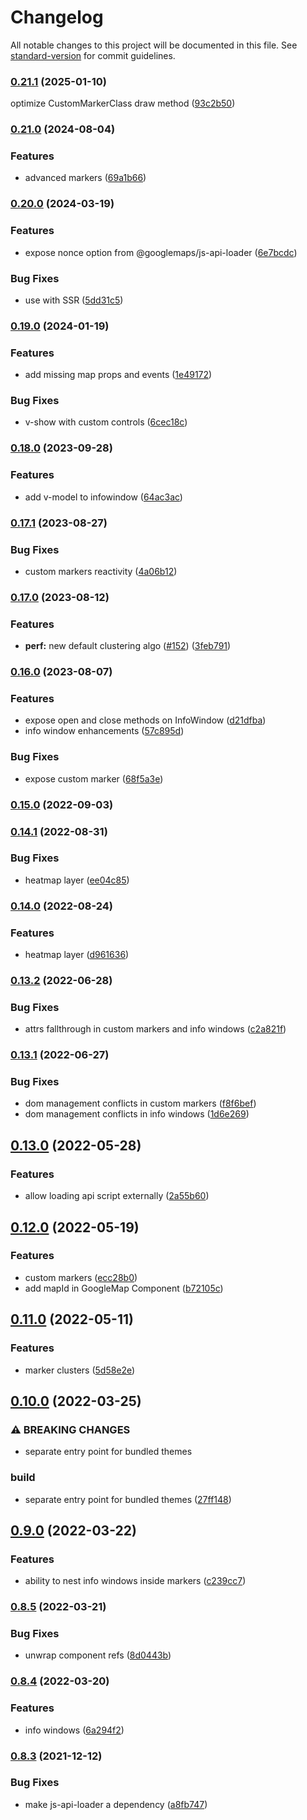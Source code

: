 # Changelog

All notable changes to this project will be documented in this file. See [standard-version](https://github.com/conventional-changelog/standard-version) for commit guidelines.

### [0.21.1](https://github.com/inocan-group/vue3-google-maps/compare/v0.21.0...v0.21.1) (2025-01-10)

optimize CustomMarkerClass draw method ([93c2b50](https://github.com/inocan-group/vue3-google-maps/commit/93c2b50c1199e1236dc4ddc7b5b829595964b905))


### [0.21.0](https://github.com/inocan-group/vue3-google-maps/compare/v0.20.0...v0.21.0) (2024-08-04)


### Features

* advanced markers ([69a1b66](https://github.com/inocan-group/vue3-google-maps/commit/69a1b666267e2ee840c0df7530b1fbcc810c7021))


### [0.20.0](https://github.com/inocan-group/vue3-google-maps/compare/v0.19.0...v0.20.0) (2024-03-19)


### Features

* expose nonce option from @googlemaps/js-api-loader ([6e7bcdc](https://github.com/inocan-group/vue3-google-maps/commit/6e7bcdc87919b561cc34d89fb6b7b6e7fef07e6c))


### Bug Fixes

* use with SSR ([5dd31c5](https://github.com/inocan-group/vue3-google-maps/commit/5dd31c5f9839259683c36cc6c43dcb8e37f8475c))

### [0.19.0](https://github.com/inocan-group/vue3-google-maps/compare/v0.18.0...v0.19.0) (2024-01-19)


### Features

* add missing map props and events ([1e49172](https://github.com/inocan-group/vue3-google-maps/commit/1e491722b900925b827e1b572b644f51eb269fc3))


### Bug Fixes

* v-show with custom controls ([6cec18c](https://github.com/inocan-group/vue3-google-maps/commit/6cec18c369fffc4b48b4ff7dcf77c32a024ff9d7))

### [0.18.0](https://github.com/inocan-group/vue3-google-maps/compare/v0.17.1...v0.18.0) (2023-09-28)


### Features

* add v-model to infowindow ([64ac3ac](https://github.com/inocan-group/vue3-google-maps/commit/64ac3ac42a9125ccf538553e97ba5b8dd0ac2c66))

### [0.17.1](https://github.com/inocan-group/vue3-google-maps/compare/v0.17.0...v0.17.1) (2023-08-27)


### Bug Fixes

* custom markers reactivity ([4a06b12](https://github.com/inocan-group/vue3-google-maps/commit/4a06b12b800fcb49d013c8b3cd5279f7ee0b5f25))

### [0.17.0](https://github.com/inocan-group/vue3-google-maps/compare/v0.16.0...v0.17.0) (2023-08-12)


### Features

* **perf:** new default clustering algo ([#152](https://github.com/inocan-group/vue3-google-maps/issues/152)) ([3feb791](https://github.com/inocan-group/vue3-google-maps/commit/3feb791828f45066170e89aa94120a3cec36c447))

### [0.16.0](https://github.com/inocan-group/vue3-google-maps/compare/v0.15.0...v0.16.0) (2023-08-07)


### Features

* expose open and close methods on InfoWindow ([d21dfba](https://github.com/inocan-group/vue3-google-maps/commit/d21dfbaea309c94d9c9ce8a8a58676cd1760b768))
* info window enhancements ([57c895d](https://github.com/inocan-group/vue3-google-maps/commit/57c895d14104dfa48467fd5e46797db9f3723363))


### Bug Fixes

* expose custom marker ([68f5a3e](https://github.com/inocan-group/vue3-google-maps/commit/68f5a3e2244e9a51abb3a7ccc3ebc394e3050b4b))

### [0.15.0](https://github.com/inocan-group/vue3-google-maps/compare/v0.14.1...v0.15.0) (2022-09-03)

### [0.14.1](https://github.com/inocan-group/vue3-google-maps/compare/v0.14.0...v0.14.1) (2022-08-31)


### Bug Fixes

* heatmap layer ([ee04c85](https://github.com/inocan-group/vue3-google-maps/commit/ee04c85cc4491740d4d4593465b48eb7f618746b))

### [0.14.0](https://github.com/inocan-group/vue3-google-maps/compare/v0.13.2...v0.14.0) (2022-08-24)


### Features

* heatmap layer ([d961636](https://github.com/inocan-group/vue3-google-maps/commit/d9616368e3aa263b45ad805058d73ae7e5c25ed2))

### [0.13.2](https://github.com/inocan-group/vue3-google-maps/compare/v0.13.1...v0.13.2) (2022-06-28)


### Bug Fixes

* attrs fallthrough in custom markers and info windows ([c2a821f](https://github.com/inocan-group/vue3-google-maps/commit/c2a821feb1a27254a167eea717ac9f64fdd343a1))

### [0.13.1](https://github.com/inocan-group/vue3-google-maps/compare/v0.13.0...v0.13.1) (2022-06-27)


### Bug Fixes

* dom management conflicts in custom markers ([f8f6bef](https://github.com/inocan-group/vue3-google-maps/commit/f8f6beff78a37499e981354dd51f81b1db1eaa6a))
* dom management conflicts in info windows ([1d6e269](https://github.com/inocan-group/vue3-google-maps/commit/1d6e26938012b09e7f17a0276085a8935902dcc9))

## [0.13.0](https://github.com/inocan-group/vue3-google-maps/compare/v0.12.0...v0.13.0) (2022-05-28)


### Features

* allow loading api script externally ([2a55b60](https://github.com/inocan-group/vue3-google-maps/commit/2a55b60ae57fedf0e5315cb696bbbf9f70a1c2ae))

## [0.12.0](https://github.com/inocan-group/vue3-google-maps/compare/v0.10.0...v0.12.0) (2022-05-19)


### Features

* custom markers ([ecc28b0](https://github.com/inocan-group/vue3-google-maps/commit/ecc28b0455a54502734ae1ae9b1d69cde9e0652e))
* add mapId in GoogleMap Component ([b72105c](https://github.com/inocan-group/vue3-google-maps/commit/b72105ca33bcf115ce83fe5a09ad4ccc5530d8bc))
## [0.11.0](https://github.com/inocan-group/vue3-google-maps/compare/v0.10.0...v0.11.0) (2022-05-11)


### Features

* marker clusters ([5d58e2e](https://github.com/inocan-group/vue3-google-maps/commit/5d58e2e9ead8356c972d7700b9218ba77889ad15))

## [0.10.0](https://github.com/inocan-group/vue3-google-maps/compare/v0.9.0...v0.10.0) (2022-03-25)


### ⚠ BREAKING CHANGES

* separate entry point for bundled themes

### build

* separate entry point for bundled themes ([27ff148](https://github.com/inocan-group/vue3-google-maps/commit/27ff148714656d04415d84b2c11663e4b0c84e16))

## [0.9.0](https://github.com/inocan-group/vue3-google-maps/compare/v0.8.5...v0.9.0) (2022-03-22)


### Features

* ability to nest info windows inside markers ([c239cc7](https://github.com/inocan-group/vue3-google-maps/commit/c239cc7ad0851ec0238e178e10835a9dfb0169a9))

### [0.8.5](https://github.com/inocan-group/vue3-google-maps/compare/v0.8.4...v0.8.5) (2022-03-21)


### Bug Fixes

* unwrap component refs ([8d0443b](https://github.com/inocan-group/vue3-google-maps/commit/8d0443befd842dd40169a0bda70fe5a8380ebeca))

### [0.8.4](https://github.com/inocan-group/vue3-google-maps/compare/v0.8.3...v0.8.4) (2022-03-20)


### Features

* info windows ([6a294f2](https://github.com/inocan-group/vue3-google-maps/commit/6a294f2a86b55dca96137bde5e719923c634c4a7))

### [0.8.3](https://github.com/inocan-group/vue3-google-maps/compare/v0.8.2...v0.8.3) (2021-12-12)


### Bug Fixes

* make js-api-loader a dependency ([a8fb747](https://github.com/inocan-group/vue3-google-maps/commit/a8fb747ebd290e87a1572a2c8fcf6efd64b6f282))
